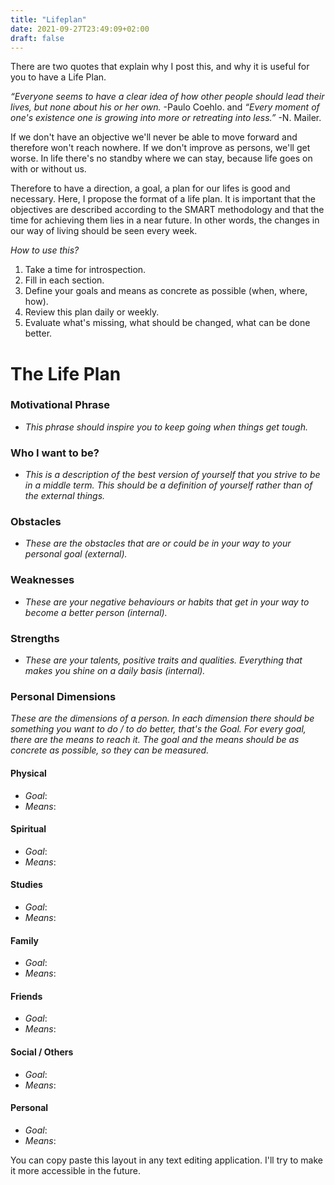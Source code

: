 ```yaml
---
title: "Lifeplan"
date: 2021-09-27T23:49:09+02:00
draft: false
---
```


There are two quotes that explain why I post this, and why it is useful for you to have a Life Plan.

*“Everyone seems to have a clear idea of how other people should lead their lives, but none about his or her own.* -Paulo Coehlo.
and
*“Every moment of one's existence one is growing into more or retreating into less.”* -N. Mailer.

If we don't have an objective we'll never be able to move forward and therefore won't reach nowhere. If we don't improve as persons, we'll get worse. In life there's no standby where we can stay, because life goes on with or without us.

Therefore to have a direction, a goal, a plan for our lifes is good and necessary. Here, I propose the format of a life plan. 
It is important that the objectives are described according to the SMART methodology and that the time for achieving them lies in a near future. In other words, the changes in our way of living should be seen every week. 

_How to use this?_

1. Take a time for introspection.
2. Fill in each section.
3. Define your goals and means as concrete as possible (when, where, how).
4. Review this plan daily or weekly.
5. Evaluate what's missing, what should be changed, what can be done better.

# The Life Plan

### Motivational Phrase
- *This phrase should inspire you to keep going when things get tough.*
	
### Who I want to be?
- *This is a description of the best version of yourself that you strive to be in a middle term.*
*This should be a definition of yourself rather than of the external things.*
	
### Obstacles
- *These are the obstacles that are or could be in your way to your personal goal (external).*
	
### Weaknesses
- *These are your negative behaviours or habits that get in your way to become a better person (internal).*
	
### Strengths
- *These are your talents, positive traits and qualities. Everything that makes you shine on a daily basis (internal).*
	
### Personal Dimensions
*These are the dimensions of a person. In each dimension there should be something you want to do / to do better, that's the Goal.*
*For every goal, there are the means to reach it.*
*The goal and the means should be as concrete as possible, so they can be measured.*

#### Physical
- _Goal_: 
- _Means_:

#### Spiritual
- _Goal_: 
- _Means_:

#### Studies
- _Goal_: 
- _Means_:

#### Family
- _Goal_: 
- _Means_:

#### Friends
- _Goal_: 
- _Means_:

#### Social / Others
- _Goal_:
- _Means_:

#### Personal
- _Goal_: 
- _Means_:


You can copy paste this layout in any text editing application. I'll try to make it more accessible in the future.